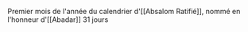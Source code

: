 Premier mois de l'année du calendrier d'[[Absalom Ratifié]], nommé en l'honneur  d'[[Abadar]]
31 jours